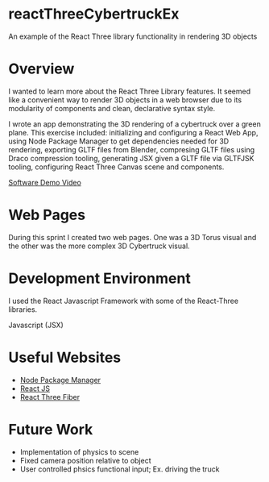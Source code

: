 # reactThreeCybertruckEx
An example of the React Three library functionality in rendering 3D objects


# Overview

I wanted to learn more about the React Three Library features. It seemed like a convenient way to render 3D objects in a web browser due to its modularity of components and clean, declarative syntax style. 

I wrote an app demonstrating the 3D rendering of a cybertruck over a green plane. This exercise included: initializing and configuring a React Web App, using Node Package Manager to get dependencies needed for 3D rendering, exporting GLTF files from Blender, compresing GLTF files using Draco compression tooling, generating JSX given a GLTF file via GLTFJSK tooling, configuring React Three Canvas scene and components.


[Software Demo Video](https://youtu.be/lvEbP6n_s_4)

# Web Pages

During this sprint I created two web pages. One was a 3D Torus visual and the other was the more complex 3D Cybertruck visual.

# Development Environment

I used the React Javascript Framework with some of the React-Three libraries.

Javascript (JSX)

# Useful Websites

* [Node Package Manager](https://www.npmjs.com)
* [React JS](https://reactjs.org/tutorial/tutorial.html)
* [React Three Fiber](https://docs.pmnd.rs/react-three-fiber/getting-started/your-first-scene)

# Future Work

* Implementation of physics to scene
* Fixed camera position relative to object
* User controlled phsics functional input; Ex. driving the truck
